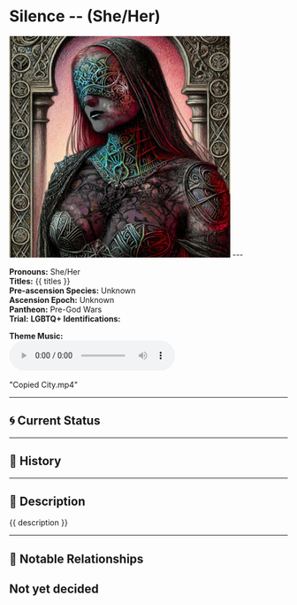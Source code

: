 # Silence  --  (She/Her)

<!-- Optional  -->
<img src="Silence.jpg" alt="Silence" style="width:400px;"/>
---

**Pronouns:** She/Her  
**Titles:** {{ titles }}  
**Pre-ascension Species:** Unknown  
**Ascension Epoch:** Unknown  
**Pantheon:** Pre-God Wars  
**Trial:** 
**LGBTQ+ Identifications:**   


**Theme Music:**  
<audio controls>
  <source src="Silence | Copied City.mp4" type="audio/mpeg">
  Your browser does not support the audio element.
</audio>

"Copied City.mp4"

---

## 🌀 Current Status


---

## 📜 History


---

## 🧠 Description
{{ description }}

---

## 🧩 Notable Relationships
Not yet decided
---
